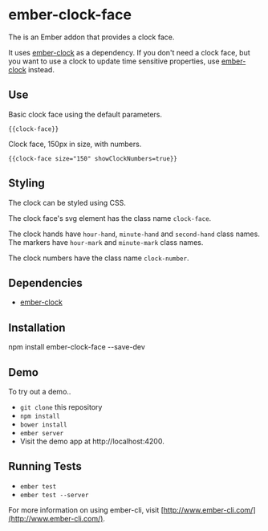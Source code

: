 # ember-clock-face

The is an Ember addon that provides a clock face.  

It uses [ember-clock](https://github.com/lozjackson/ember-clock) as a dependency.  If you don't need a clock face, but you want to use a clock to update time sensitive properties, use [ember-clock](https://github.com/lozjackson/ember-clock) instead.




## Use

Basic clock face using the default parameters.

  ```
  {{clock-face}}
  ```

Clock face, 150px in size, with numbers.

  ```
  {{clock-face size="150" showClockNumbers=true}}
  ```




## Styling

The clock can be styled using CSS.

The clock face's svg element has the class name `clock-face`.

The clock hands have `hour-hand`, `minute-hand` and `second-hand` class names.  
The markers have `hour-mark` and `minute-mark` class names.

The clock numbers have the class name `clock-number`.




## Dependencies

* [ember-clock](https://github.com/lozjackson/ember-clock)




## Installation

npm install ember-clock-face --save-dev




## Demo

To try out a demo..

* `git clone` this repository
* `npm install`
* `bower install`
* `ember server`
* Visit the demo app at http://localhost:4200.




## Running Tests

* `ember test`
* `ember test --server`

For more information on using ember-cli, visit [http://www.ember-cli.com/](http://www.ember-cli.com/).
